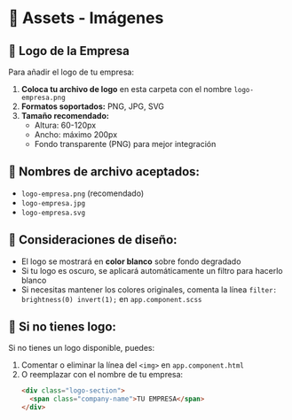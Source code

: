 # 📁 Assets - Imágenes

## 🏢 Logo de la Empresa

Para añadir el logo de tu empresa:

1. **Coloca tu archivo de logo** en esta carpeta con el nombre `logo-empresa.png`
2. **Formatos soportados:** PNG, JPG, SVG
3. **Tamaño recomendado:** 
   - Altura: 60-120px
   - Ancho: máximo 200px
   - Fondo transparente (PNG) para mejor integración

## 📝 Nombres de archivo aceptados:
- `logo-empresa.png` (recomendado)
- `logo-empresa.jpg`
- `logo-empresa.svg`

## 🎨 Consideraciones de diseño:
- El logo se mostrará en **color blanco** sobre fondo degradado
- Si tu logo es oscuro, se aplicará automáticamente un filtro para hacerlo blanco
- Si necesitas mantener los colores originales, comenta la línea `filter: brightness(0) invert(1);` en `app.component.scss`

## 🔄 Si no tienes logo:
Si no tienes un logo disponible, puedes:
1. Comentar o eliminar la línea del `<img>` en `app.component.html`
2. O reemplazar con el nombre de tu empresa:
   ```html
   <div class="logo-section">
     <span class="company-name">TU EMPRESA</span>
   </div>
   ``` 
